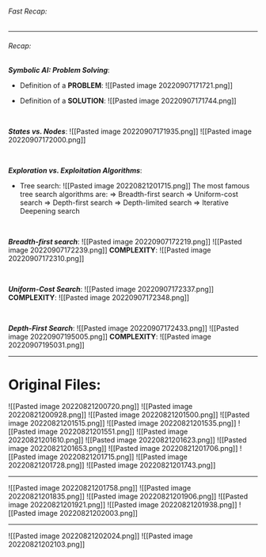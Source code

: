 ###### Fast Recap:

---
###### Recap:
***Symbolic AI: Problem Solving***:
- Definition of a **PROBLEM**:
![[Pasted image 20220907171721.png]]

- Definition of a **SOLUTION**:
  ![[Pasted image 20220907171744.png]]

<br>

***States vs. Nodes***:
![[Pasted image 20220907171935.png]]
![[Pasted image 20220907172000.png]]


<br>

***Exploration vs. Exploitation Algorithms***:
- Tree search:
![[Pasted image 20220821201715.png]]
The most famous tree search algorithms are:
⇒ Breadth-first search
⇒ Uniform-cost search
⇒ Depth-first search
⇒ Depth-limited search
⇒ Iterative Deepening search

<br>

***Breadth-first search***:
![[Pasted image 20220907172219.png]]
![[Pasted image 20220907172239.png]]
**COMPLEXITY**:
![[Pasted image 20220907172310.png]]

<br>

***Uniform-Cost Search***:
![[Pasted image 20220907172337.png]]
**COMPLEXITY**:
![[Pasted image 20220907172348.png]]

<br>

***Depth-First Search***:
![[Pasted image 20220907172433.png]]
![[Pasted image 20220907195005.png]]
**COMPLEXITY**:
![[Pasted image 20220907195031.png]]

---
# Original Files:
![[Pasted image 20220821200720.png]]
![[Pasted image 20220821200928.png]]
![[Pasted image 20220821201500.png]]
![[Pasted image 20220821201515.png]]
![[Pasted image 20220821201535.png]]
![[Pasted image 20220821201551.png]]
![[Pasted image 20220821201610.png]]
![[Pasted image 20220821201623.png]]
![[Pasted image 20220821201653.png]]
![[Pasted image 20220821201706.png]]
![[Pasted image 20220821201715.png]]
![[Pasted image 20220821201728.png]]
![[Pasted image 20220821201743.png]]

---
![[Pasted image 20220821201758.png]]
![[Pasted image 20220821201835.png]]
![[Pasted image 20220821201906.png]]
![[Pasted image 20220821201921.png]]
![[Pasted image 20220821201938.png]]
![[Pasted image 20220821202003.png]]

---
![[Pasted image 20220821202024.png]]
![[Pasted image 20220821202103.png]]
